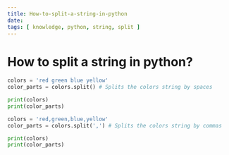 ```yaml
---
title: How-to-split-a-string-in-python
date:
tags: [ knowledge, python, string, split ]
---
```


# How to split a string in python?

```python
colors = 'red green blue yellow'
color_parts = colors.split() # Splits the colors string by spaces

print(colors)
print(color_parts)
```

```python
colors = 'red,green,blue,yellow'
color_parts = colors.split(',') # Splits the colors string by commas

print(colors)
print(color_parts)
```
